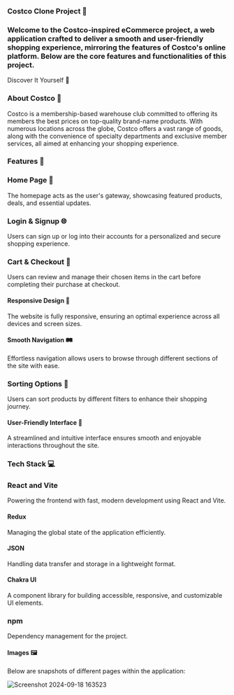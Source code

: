 ### Costco Clone Project 🛒 


### Welcome to the Costco-inspired eCommerce project, a web application crafted to deliver a smooth and user-friendly shopping experience, mirroring the features of Costco's online platform. Below are the core features and functionalities of this project.

Discover It Yourself 🔗

### About Costco 🏪
Costco is a membership-based warehouse club committed to offering its members the best prices on top-quality brand-name products. With numerous locations across the globe, Costco offers a vast range of goods, along with the convenience of specialty departments and exclusive member services, all aimed at enhancing your shopping experience.


### Features 🚀

### Home Page 🏡
The homepage acts as the user's gateway, showcasing featured products, deals, and essential updates.

### Login & Signup 🌐
Users can sign up or log into their accounts for a personalized and secure shopping experience.

### Cart & Checkout 🛒
Users can review and manage their chosen items in the cart before completing their purchase at checkout.

#### Responsive Design 📱
The website is fully responsive, ensuring an optimal experience across all devices and screen sizes.

#### Smooth Navigation 🛤️
Effortless navigation allows users to browse through different sections of the site with ease.

### Sorting Options 🔄
Users can sort products by different filters to enhance their shopping journey.

#### User-Friendly Interface 🌟
A streamlined and intuitive interface ensures smooth and enjoyable interactions throughout the site.


### Tech Stack 💻

### React and Vite
Powering the frontend with fast, modern development using React and Vite.

#### Redux
Managing the global state of the application efficiently.

#### JSON
Handling data transfer and storage in a lightweight format.

#### Chakra UI
A component library for building accessible, responsive, and customizable UI elements.

### npm
Dependency management for the project.

#### Images 🖼️
Below are snapshots of different pages within the application:

![Screenshot 2024-09-18 163523](https://github.com/user-attachments/assets/29983b3f-49f5-46a5-88fa-db2174286e0d)






